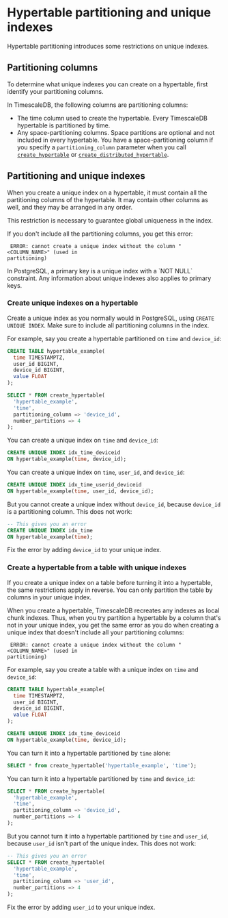 # Hypertable partitioning and unique indexes
Hypertable partitioning introduces some restrictions on unique indexes.

## Partitioning columns
To determine what unique indexes you can create on a hypertable, first
identify your partitioning columns.

In TimescaleDB, the following columns are partitioning columns:
*   The time column used to create the hypertable. Every TimescaleDB hypertable
    is partitioned by time.
*   Any space-partitioning columns. Space partitions are optional and not
    included in every hypertable. You have a space-partitioning column if you
    specify a `partitioning_column` parameter when you call
    [`create_hypertable`][create_hypertable] or
    [`create_distributed_hypertable`][create_distributed_hypertable].

## Partitioning and unique indexes
When you create a unique index on a hypertable, it must contain all the
partitioning columns of the hypertable. It may contain other columns as well,
and they may be arranged in any order.

This restriction is necessary to guarantee global uniqueness in the index.
<!--TODO: PR for link destination to be merged
For more information, see the section on [indexes in hypertables][local-indexes].
-->

If you don't include all the partitioning columns, you get this error:
```
 ERROR: cannot create a unique index without the column "<COLUMN_NAME>" (used in
partitioning) 
```

<highlight type="note">
In PostgreSQL, a primary key is a unique index with a `NOT NULL` constraint.
Any information about unique indexes also applies to primary keys.
</highlight>

### Create unique indexes on a hypertable
Create a unique index as you normally would in PostgreSQL, using `CREATE UNIQUE
INDEX`. Make sure to include all partitioning columns in the index.

For example, say you create a hypertable partitioned on `time` and
`device_id`:
```sql
CREATE TABLE hypertable_example(
  time TIMESTAMPTZ,
  user_id BIGINT,
  device_id BIGINT,
  value FLOAT
);

SELECT * FROM create_hypertable(
  'hypertable_example',
  'time',
  partitioning_column => 'device_id',
  number_partitions => 4
);
```

You can create a unique index on `time` and `device_id`:
```sql
CREATE UNIQUE INDEX idx_time_deviceid
ON hypertable_example(time, device_id);
```

You can create a unique index on `time`, `user_id`, and `device_id`:
```sql
CREATE UNIQUE INDEX idx_time_userid_deviceid
ON hypertable_example(time, user_id, device_id);
```

But you cannot create a unique index without `device_id`, because `device_id` is
a partitioning column. This does not work:
```sql
-- This gives you an error
CREATE UNIQUE INDEX idx_time
ON hypertable_example(time);
```

Fix the error by adding `device_id` to your unique index.

### Create a hypertable from a table with unique indexes
If you create a unique index on a table before turning it into a hypertable, the
same restrictions apply in reverse. You can only partition the table by columns
in your unique index.

When you create a hypertable, TimescaleDB recreates any indexes as local chunk
indexes. Thus, when you try partition a hypertable by a column that's not in
your unique index, you get the same error as you do when creating a unique index
that doesn't include all your partitioning columns:
```
 ERROR: cannot create a unique index without the column "<COLUMN_NAME>" (used in
partitioning) 
```

For example, say you create a table with a unique index on `time` and
`device_id`:
```sql
CREATE TABLE hypertable_example(
  time TIMESTAMPTZ,
  user_id BIGINT,
  device_id BIGINT,
  value FLOAT
);

CREATE UNIQUE INDEX idx_time_deviceid
ON hypertable_example(time, device_id);
```

You can turn it into a hypertable partitioned by `time` alone:
```sql
SELECT * from create_hypertable('hypertable_example', 'time');
```

You can turn it into a hypertable partitioned by `time` and `device_id`:
```sql
SELECT * FROM create_hypertable(
  'hypertable_example',
  'time',
  partitioning_column => 'device_id',
  number_partitions => 4
);
```

But you cannot turn it into a hypertable partitioned by `time` and `user_id`,
because `user_id` isn't part of the unique index. This does not work:
```sql
-- This gives you an error
SELECT * FROM create_hypertable(
  'hypertable_example',
  'time',
  partitioning_column => 'user_id',
  number_partitions => 4
);
```

Fix the error by adding `user_id` to your unique index.

[create_hypertable]: /api/:currentVersion:/hypertable/create_hypertable/
[create_distributed_hypertable]: /api/:currentVersion:/distributed-hypertables/create_distributed_hypertable/